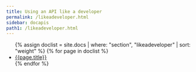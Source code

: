 ```yaml
---
title: Using an API like a developer
permalink: /likeadeveloper.html
sidebar: docapis
path1: /likeadeveloper.html
---
```


<ul class="onPageMinitoc">
{% assign doclist = site.docs | where: "section", "likeadeveloper" | sort: "weight" %}
{% for page in doclist %}
<li><a href="{{page.permalink | remove: "/" }}">{{page.title}}</a></li>
{% endfor %}
</ul>
